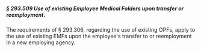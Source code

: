 ##### § 293.509 Use of existing Employee Medical Folders upon transfer or reemployment. #####

The requirements of § 293.306, regarding the use of existing OPFs, apply to the use of existing EMFs upon the employee's transfer to or reemployment in a new employing agency.